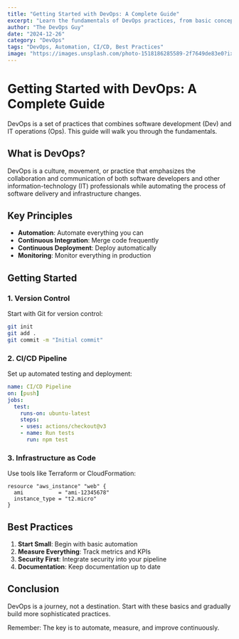 ```yaml
---
title: "Getting Started with DevOps: A Complete Guide"
excerpt: "Learn the fundamentals of DevOps practices, from basic concepts to advanced deployment strategies."
author: "The DevOps Guy"
date: "2024-12-26"
category: "DevOps"
tags: "DevOps, Automation, CI/CD, Best Practices"
image: "https://images.unsplash.com/photo-1518186285589-2f7649de83e0?ixlib=rb-4.0.3&w=800&h=400"
---
```


# Getting Started with DevOps: A Complete Guide

DevOps is a set of practices that combines software development (Dev) and IT operations (Ops). This guide will walk you through the fundamentals.

## What is DevOps?

DevOps is a culture, movement, or practice that emphasizes the collaboration and communication of both software developers and other information-technology (IT) professionals while automating the process of software delivery and infrastructure changes.

## Key Principles

- **Automation**: Automate everything you can
- **Continuous Integration**: Merge code frequently
- **Continuous Deployment**: Deploy automatically
- **Monitoring**: Monitor everything in production

## Getting Started

### 1. Version Control
Start with Git for version control:

```bash
git init
git add .
git commit -m "Initial commit"
```

### 2. CI/CD Pipeline
Set up automated testing and deployment:

```yaml
name: CI/CD Pipeline
on: [push]
jobs:
  test:
    runs-on: ubuntu-latest
    steps:
    - uses: actions/checkout@v3
    - name: Run tests
      run: npm test
```

### 3. Infrastructure as Code
Use tools like Terraform or CloudFormation:

```hcl
resource "aws_instance" "web" {
  ami           = "ami-12345678"
  instance_type = "t2.micro"
}
```

## Best Practices

1. **Start Small**: Begin with basic automation
2. **Measure Everything**: Track metrics and KPIs
3. **Security First**: Integrate security into your pipeline
4. **Documentation**: Keep documentation up to date

## Conclusion

DevOps is a journey, not a destination. Start with these basics and gradually build more sophisticated practices.

Remember: The key is to automate, measure, and improve continuously.
